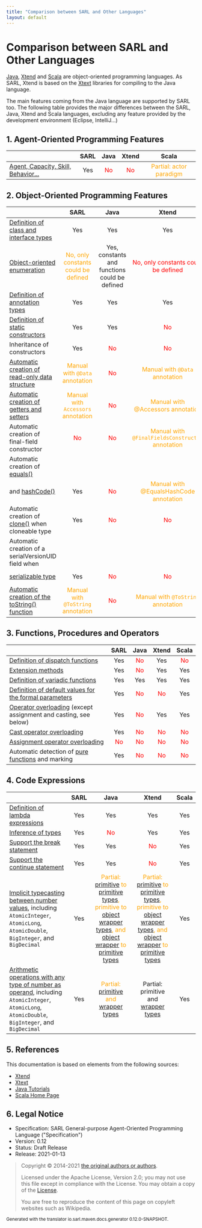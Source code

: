 ```yaml
---
title: "Comparison between SARL and Other Languages"
layout: default
---
```


# Comparison between SARL and Other Languages

<a href="https://en.wikipedia.org/wiki/Java_(programming_language)">Java</a>, [Xtend](https://www.eclipse.org/xtend/) and
[Scala](http://scala-lang.org/) are object-oriented programming languages.
As SARL, Xtend is based on the [Xtext](https://www.eclipse.org/Xtext/) libraries for compiling to the Java language.

The main features coming from the Java language are supported by SARL too. The following table provides the major
differences between the SARL, Java, Xtend and Scala languages, excluding any feature provided by the development
environment (Eclipse, IntelliJ...)

## 1. Agent-Oriented Programming Features

|                                                                               |SARL |Java|Xtend| Scala                   |
|:----------------------------------------------------------------------------- |:---:|:--:|:---:|:-----------------------:|
| [Agent, Capacity, Skill, Behavior...](../index.html#agent-oriented-programming) | Yes | <span style="color: red;">No</span> | <span style="color: red;">No</span>  | <span style="color: orange;">Partial: actor paradigm</span> |



## 2. Object-Oriented Programming Features

|                                                                               |SARL |Java|Xtend| Scala                   |
|:----------------------------------------------------------------------------- |:---:|:--:|:---:|:-----------------------:|
| [Definition of class and interface types](./OOP.html)                           | Yes |Yes | Yes | Yes                     |
| [Object-oriented enumeration](./OOP.html#enumeration)                           | <span style="color: orange;">No, only constants could be defined</span> | Yes, constants and functions could be defined | <span style="color: red;">No, only constants could be defined</span> | Yes, constants and functions could be defined |
| [Definition of annotation types](./OOP.html#annotation-type)                    | Yes |Yes | Yes | Yes                     |
| [Definition of static constructors](./OOP.html#static-constructor-definition)   | Yes | Yes | <span style="color: red;">No</span> | <span style="color: orange;">See companion object</span> |
| Inheritance of constructors                                                   | Yes | <span style="color: red;">No</span> | <span style="color: red;">No</span> | <span style="color: red;">No</span> |
| [Automatic creation of read-only data structure](./general/ActiveAnnotations.html#data) | <span style="color: orange;">Manual with `@Data` annotation</span> | <span style="color: red;">No</span> | <span style="color: orange;">Manual with `@Data` annotation</span>| <span style="color: red;">No</span> |
| [Automatic creation of getters and setters](./general/ActiveAnnotations.html#accessors) | <span style="color: orange;">Manual with `Accessors` annotation</span> | <span style="color: red;">No</span> | <span style="color: orange;">Manual with @Accessors annotation</span> | Yes |
| Automatic creation of final-field constructor                                  | <span style="color: red;">No</span> | <span style="color: red;">No</span> | <span style="color: orange;">Manual with `@FinalFieldsConstructor` annotation</span> | <span style="color: red;">No</span> |
| Automatic creation of [equals()](https://docs.oracle.com/javase/8/docs/api/java/lang/Object.html#equals-java.lang.Object-)
            and [hashCode()](https://docs.oracle.com/javase/8/docs/api/java/lang/Object.html#hashCode--) | Yes | <span style="color: red;">No</span> | <span style="color: orange;">Manual with @EqualsHashCode annotation</span> | Yes, see case class |
| Automatic creation of [clone()](https://docs.oracle.com/javase/8/docs/api/java/lang/Object.html#clone--) when cloneable type | Yes | <span style="color: red;">No</span> | <span style="color: red;">No</span> | Yes |
| Automatic creation of a serialVersionUID field when
        [serializable type](https://docs.oracle.com/javase/8/docs/api/java/io/Serializable.html) | Yes | <span style="color: red;">No</span> | <span style="color: red;">No</span> | <span style="color: orange;">Manual with `@SerialVersionUID`</span> |
| [Automatic creation of the toString() function](./general/ActiveAnnotations.html#tostring) | <span style="color: orange;">Manual with `@ToString` annotation</span> | <span style="color: red;">No</span> | <span style="color: orange;">Manual with `@ToString` annotation</span> | Yes, see case class |



## 3. Functions, Procedures and Operators

|                                                                               |SARL |Java|Xtend| Scala                   |
|:----------------------------------------------------------------------------- |:---:|:--:|:---:|:-----------------------:|
| [Definition of dispatch functions](./general/FuncDecls.html#7-dispatch-function) | Yes | <span style="color: red;">No</span> | Yes | <span style="color: red;">No</span> |
| [Extension methods](./general/Extension.html) | Yes | <span style="color: red;">No</span> | Yes | Yes |
| [Definition of variadic functions](./general/FuncDecls.html#variadic-function) | Yes | Yes | Yes | Yes |
| [Definition of default values for the formal parameters](./general/FuncDecls.html#default-value-for-the-formal-parameters) | Yes | <span style="color: red;">No</span> | <span style="color: red;">No</span> | Yes |
| [Operator overloading](./general/Operators.html#operator-overloading) (except assignment and casting, see below) | Yes | <span style="color: red;">No</span> | Yes | Yes |
| [Cast operator overloading](./general/Cast.html) | Yes | <span style="color: red;">No</span> | <span style="color: red;">No</span> | <span style="color: red;">No</span> |
| [Assignment operator overloading](./general/Operators.html) | <span style="color: red;">No</span> | <span style="color: red;">No</span> | <span style="color: red;">No</span> | <span style="color: red;">No</span> |
| Automatic detection of [pure functions](http://download.eclipse.org/modeling/tmf/xtext/javadoc/2.9/org/eclipse/xtext/xbase/lib/Pure.html) and marking | Yes | <span style="color: red;">No</span> | <span style="color: red;">No</span> | <span style="color: red;">No</span> |



## 4. Code Expressions

|                                                                               |SARL |Java|Xtend| Scala                   |
|:----------------------------------------------------------------------------- |:---:|:--:|:---:|:-----------------------:|
| [Definition of lambda expressions](./general/Lambda.html) | Yes | Yes | Yes | Yes |
| [Inference of types](./general/VarDecls.html#typing) | Yes | <span style="color: red;">No</span> | Yes | Yes |
| [Support the break statement](./general/LoopExpression.html#breaking-a-loop) | Yes | Yes | <span style="color: red;">No</span> | Yes |
| [Support the continue statement](./general/LoopExpression.html#jump-to-the-next-iteration) | Yes | Yes | <span style="color: red;">No</span> | Yes |
| [Implicit typecasting between number values](./general/Cast.html#implicit-conversions), including `AtomicInteger`, `AtomicLong`, `AtomicDouble`, `BigInteger`, and `BigDecimal` | Yes | <span style="color: orange;">Partial: [primitive](./general/Types.html#primitive-types) to [primitive types](./general/Types.html#primitive-types), primitive to [object wrapper types](./general/Types.html#primitive-types), and [object wrapper](./general/Types.html#primitive-types) to [primitive types](./general/Types.html#primitive-types)</span> | <span style="color: orange;">Partial: [primitive](./general/Types.html#primitive-types) to [primitive types](./general/Types.html#primitive-types), primitive to [object wrapper types](./general/Types.html#primitive-types), and [object wrapper](./general/Types.html#primitive-types) to [primitive types](./general/Types.html#primitive-types)</span> | Yes |
| [Arithmetic operations with any type of number as operand](./general/Operators.html), including `AtomicInteger`, `AtomicLong`, `AtomicDouble`, `BigInteger`, and `BigDecimal` | Yes | <span style="color: orange;">Partial: [primitive](./general/Types.html#primitive-types) and [wrapper types](./general/Types.html#primitive-types) | Partial: primitive and [wrapper types](./general/Types.html#primitive-types) | Yes |



## 5. References

This documentation is based on elements from the following sources:

* [Xtend](https://www.eclipse.org/xtend/documentation.html)
* [Xtext](https://www.eclipse.org/Xtext/documentation.html)
* [Java Tutorials](https://docs.oracle.com/javase/tutorial/)
* [Scala Home Page](https://www.scala-lang.org/)



## 6. Legal Notice

* Specification: SARL General-purpose Agent-Oriented Programming Language ("Specification")
* Version: 0.12
* Status: Draft Release
* Release: 2021-01-13

> Copyright &copy; 2014-2021 [the original authors or authors](http://www.sarl.io/about/index.html).
>
> Licensed under the Apache License, Version 2.0;
> you may not use this file except in compliance with the License.
> You may obtain a copy of the [License](http://www.apache.org/licenses/LICENSE-2.0).
>
> You are free to reproduce the content of this page on copyleft websites such as Wikipedia.

<small>Generated with the translator io.sarl.maven.docs.generator 0.12.0-SNAPSHOT.</small>

